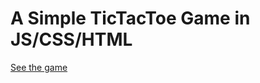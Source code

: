 # A Simple TicTacToe Game in JS/CSS/HTML
[See the game](https://luxury-marzipan-8e76a3.netlify.app/)
